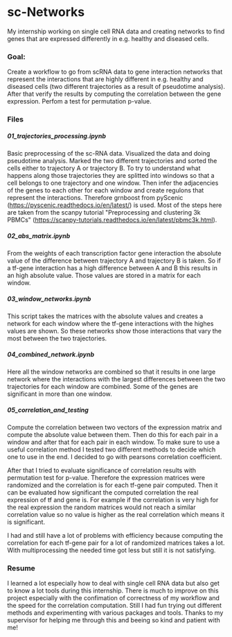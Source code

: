 # sc-Networks
My internship working on single cell RNA data and creating networks to find genes that are expressed differently in e.g. healthy and diseased cells.

### Goal:
Create a workflow to go from scRNA data to gene interaction networks that represent the interactions that are highly different in e.g. healthy and diseased cells (two different trajectories as a result of pseudotime analysis). After that verify the results by computing the correlation between the gene expression. Perfom a test for permutation p-value.

### Files
##### 01_trajectories_processing.ipynb
Basic preprocessing of the sc-RNA data. Visualized the data and doing pseudotime analysis.
Marked the two different trajectories and sorted the cells either to trajectory A or trajectory B.
To try to understand what happens along those trajectories they are splitted into windows so that a cell belongs to one trajectory and one window. 
Then infer the adjacencies of the genes to each other for each window and create regulons that represent the interactions. Therefore grnboost from pyScenic (https://pyscenic.readthedocs.io/en/latest/) is used. 
Most of the steps here are taken from the scanpy tutorial "Preprocessing and clustering 3k PBMCs" (https://scanpy-tutorials.readthedocs.io/en/latest/pbmc3k.html).

##### 02_abs_matrix.ipynb
From the weights of each transcription factor gene interaction the absolute value of the difference between trajectory A and trajectory B is taken. So if a tf-gene interaction has a high difference between A and B this results in an high absolute value. Those values are stored in a matrix for each window.

##### 03_window_networks.ipynb
This script takes the matrices with the absolute values and creates a network for each window where the tf-gene interactions with the highes values are shown. So these networks show those interactions that vary the most between the two trajectories.

##### 04_combined_network.ipynb
Here all the window networks are combined so that it results in one large network where the interactions with the largest differences between the two trajectories for each window are combined.
Some of the genes are significant in more than one window.


##### 05_correlation_and_testing
Compute the correlation between two vectors of the expression matrix and compute the absolute value between them. Then do this for each pair in a window and after that for each pair in each window.
To make sure to use a useful correlation method I tested two different methods to decide which one to use in the end. I decided to go with pearsons correlation coefficient.

After that I tried to evaluate significance of correlation results with permutation test for p-value. Therefore the expression matrices were randomized and the correlation is for each tf-gene pair computed. Then it can be evaluated how significant the computed correlation the real expression of tf and gene is. For example if the correlation is very high for the real expression the random matrices would not reach a similar correlation value so no value is higher as the real correlation which means it is significant.

I had and still have a lot of problems with efficiency because computing the correlation for each tf-gene pair for a lot of randomized matrices takes a lot. With multiprocessing the needed time got less but still it is not satisfying.

### Resume
I learned a lot especially how to deal with single cell RNA data but also get to know a lot tools during this internship. There is much to improve on this project especially with the confimation of correctness of my workflow and the speed for the correlation computation. Still I had fun trying out different methods and experimenting with various packages and tools. Thanks to my supervisor for helping me through this and beeing so kind and patient with me!
